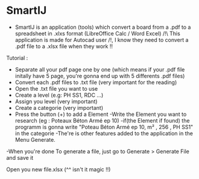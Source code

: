 # SmartIJ
- SmartIJ is an application (tools) which convert a board from a .pdf to a spreadsheet in .xlxs format (LibreOffice Calc / Word Excel)
/!\ This application is made for Autocad user /!\, I know they need to convert a .pdf file to a .xlsx file when they work !!

Tutorial : 
  - Separate all your pdf page one by one (which means if your .pdf file initally have 5 page, you're gonna end up with 5 differents .pdf files)
  - Convert each .pdf files to .txt file (very important for the reading)
  - Open the .txt file you want to use
  - Create a level (e.g: PH SS1, RDC ...)
  - Assign you level (very important)
  - Create a categorie (very important) 
  - Press the button (+) to add a Element
    -Write the Element you want to research (eg : Poteaux Béton Armé ep 10)
      -if(the Element if found) the programm is gonna write "Poteau Béton Armé ep 10, m² , 256 , PH SS1" in the categorie
  -The're is other features added to the application in the Menu Generate.
  
  -When you're done
    To generate a file, just go to Generate > Generate File and save it
   
  Open you new file.xlsx (^^ isn't it magic !!)
  
